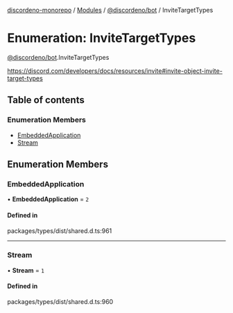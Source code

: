[discordeno-monorepo](../README.md) / [Modules](../modules.md) / [@discordeno/bot](../modules/discordeno_bot.md) / InviteTargetTypes

# Enumeration: InviteTargetTypes

[@discordeno/bot](../modules/discordeno_bot.md).InviteTargetTypes

https://discord.com/developers/docs/resources/invite#invite-object-invite-target-types

## Table of contents

### Enumeration Members

- [EmbeddedApplication](discordeno_bot.InviteTargetTypes.md#embeddedapplication)
- [Stream](discordeno_bot.InviteTargetTypes.md#stream)

## Enumeration Members

### EmbeddedApplication

• **EmbeddedApplication** = `2`

#### Defined in

packages/types/dist/shared.d.ts:961

---

### Stream

• **Stream** = `1`

#### Defined in

packages/types/dist/shared.d.ts:960
